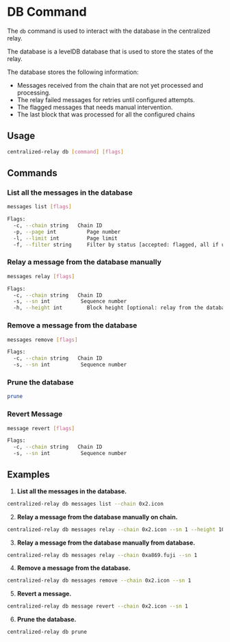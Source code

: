 # DB Command

The `db` command is used to interact with the database in the centralized relay.

The database is a levelDB database that is used to store the states of the relay.

The database stores the following information:

- Messages received from the chain that are not yet processed and processing.
- The relay failed messages for retries until configured attempts.
- The flagged messages that needs manual intervention.
- The last block that was processed for all the configured chains

## Usage

```bash
centralized-relay db [command] [flags]
```

## Commands

### List all the messages in the database

```bash
messages list [flags]

Flags:
  -c, --chain string   Chain ID
  -p, --page int          Page number
  -l, --limit int         Page limit
  -f, --filter string     Filter by status [accepted: flagged, all if unspecified] // TODO: not implemented yet
```

### Relay a message from the database manually

```bash
messages relay [flags]

Flags:
  -c, --chain string   Chain ID
  -s, --sn int          Sequence number
  -h, --height int        Block height [optional: relay from the database instead if unspecified]
```

### Remove a message from the database

```bash
messages remove [flags]

Flags:
  -c, --chain string   Chain ID
  -s, --sn int          Sequence number
```

### Prune the database

```bash
prune
```

### Revert Message

```bash
message revert [flags]

Flags:
  -c, --chain string   Chain ID
  -s, --sn int          Sequence number
```

## Examples

1. **List all the messages in the database.**

```bash
centralized-relay db messages list --chain 0x2.icon
```

2. **Relay a message from the database manually on chain.**

```bash
centralized-relay db messages relay --chain 0x2.icon --sn 1 --height 100
```

3. **Relay a message from the database manually from database.**

```bash
centralized-relay db messages relay --chain 0xa869.fuji --sn 1
```

4. **Remove a message from the database.**

```bash
centralized-relay db messages remove --chain 0x2.icon --sn 1
```

5. **Revert a message.**

```bash
centralized-relay db message revert --chain 0x2.icon --sn 1
```

6. **Prune the database.**

```bash
centralized-relay db prune
```
